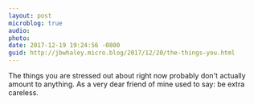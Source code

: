 ```yaml
---
layout: post
microblog: true
audio: 
photo: 
date: 2017-12-19 19:24:56 -0800
guid: http://jbwhaley.micro.blog/2017/12/20/the-things-you.html
---
```

The things you are stressed out about right now probably don't actually amount to anything. As a very dear friend of mine used to say: be extra careless.
